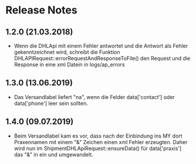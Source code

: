 # Release Notes

## 1.2.0 (21.03.2018)

* Wenn die DHLApi mit einem Fehler antwortet und die Antwort als Fehler gekenntzeichnet wird, schreibt die Funktion
DHLAPIRequest::errorRequestAndResponseToFile() den Request und die Response in eine xml Datein in logs/ap_errors

## 1.3.0 (13.06.2019)

* Das Versandlabel liefert "na", wenn die Felder data['contact'] oder data['phone'] leer sein sollten.

## 1.4.0 (09.07.2019)

* Beim Versandlabel kam es vor, dass nach der Einbindung ins MY dort Praxennamen mit einem "&" Zeichen einen xml Fehler
erzeugten. Daher wird nun im ShipmentDHLApiRequest::ensureData() für data['praxis'] das "&" in ein und umgewandelt.
